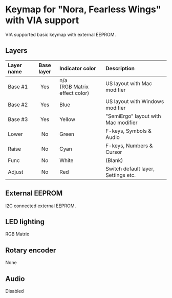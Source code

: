 # Keymap for "Nora, Fearless Wings" with VIA support

VIA supported basic keymap with external EEPROM.

## Layers

| Layer name | Base layer | Indicator color | Description |
| :-- | :-: | :-- | :-- |
| Base #1 | Yes | n/a<br>(RGB Matrix effect color) | US layout with Mac modifier |
| Base #2 | Yes | Blue | US layout with Windows modifier |
| Base #3 | Yes | Yellow | "SemiErgo" layout with Mac modifier |
| Lower | No | Green | F-keys, Symbols & Audio |
| Raise | No | Cyan | F-keys, Numbers & Cursor |
| Func | No | White | (Blank) |
| Adjust | No | Red | Switch default layer, Settings etc. |

## External EEPROM

I2C connected external EEPROM.

## LED lighting

RGB Matrix

## Rotary encoder

None

## Audio

Disabled

